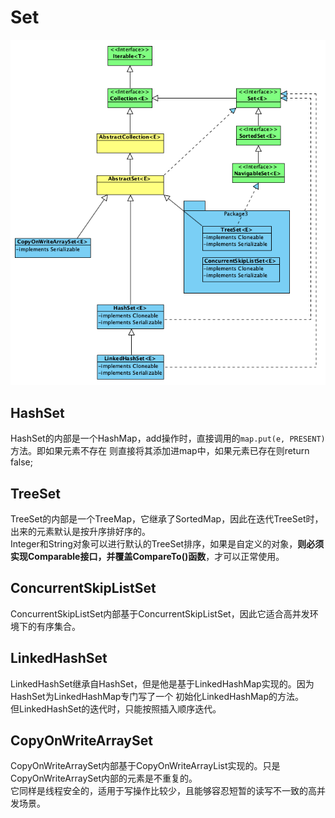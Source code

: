 # Set
![各种Set依赖关系](../image/各种Set依赖关系.png)

## HashSet
HashSet的内部是一个HashMap，add操作时，直接调用的`map.put(e, PRESENT)`方法。即如果元素不存在 则直接将其添加进map中，如果元素已存在则return false;

## TreeSet
TreeSet的内部是一个TreeMap，它继承了SortedMap，因此在迭代TreeSet时，出来的元素默认是按升序排好序的。  
Integer和String对象可以进行默认的TreeSet排序，如果是自定义的对象，**则必须实现Comparable接口，并覆盖CompareTo()函数**，才可以正常使用。

## ConcurrentSkipListSet
ConcurrentSkipListSet内部基于ConcurrentSkipListSet，因此它适合高并发环境下的有序集合。

## LinkedHashSet
LinkedHashSet继承自HashSet，但是他是基于LinkedHashMap实现的。因为HashSet为LinkedHashMap专门写了一个 初始化LinkedHashMap的方法。  
但LinkedHashSet的迭代时，只能按照插入顺序迭代。

## CopyOnWriteArraySet
CopyOnWriteArraySet内部基于CopyOnWriteArrayList实现的。只是CopyOnWriteArraySet内部的元素是不重复的。  
它同样是线程安全的，适用于写操作比较少，且能够容忍短暂的读写不一致的高并发场景。